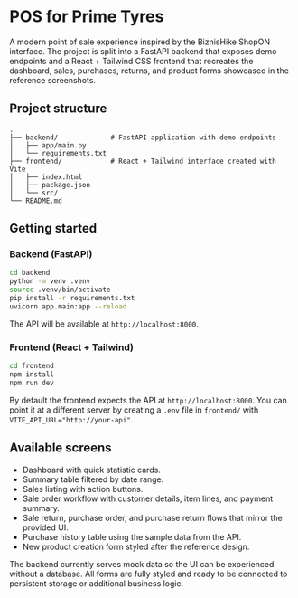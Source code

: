 # POS for Prime Tyres

A modern point of sale experience inspired by the BiznisHike ShopON interface. The project is split into a FastAPI backend that exposes demo endpoints and a React + Tailwind CSS frontend that recreates the dashboard, sales, purchases, returns, and product forms showcased in the reference screenshots.

## Project structure

```
.
├── backend/             # FastAPI application with demo endpoints
│   ├── app/main.py
│   └── requirements.txt
├── frontend/            # React + Tailwind interface created with Vite
│   ├── index.html
│   ├── package.json
│   └── src/
└── README.md
```

## Getting started

### Backend (FastAPI)

```bash
cd backend
python -m venv .venv
source .venv/bin/activate
pip install -r requirements.txt
uvicorn app.main:app --reload
```

The API will be available at `http://localhost:8000`.

### Frontend (React + Tailwind)

```bash
cd frontend
npm install
npm run dev
```

By default the frontend expects the API at `http://localhost:8000`. You can point it at a different server by creating a `.env` file in `frontend/` with `VITE_API_URL="http://your-api"`.

## Available screens

- Dashboard with quick statistic cards.
- Summary table filtered by date range.
- Sales listing with action buttons.
- Sale order workflow with customer details, item lines, and payment summary.
- Sale return, purchase order, and purchase return flows that mirror the provided UI.
- Purchase history table using the sample data from the API.
- New product creation form styled after the reference design.

The backend currently serves mock data so the UI can be experienced without a database. All forms are fully styled and ready to be connected to persistent storage or additional business logic.
